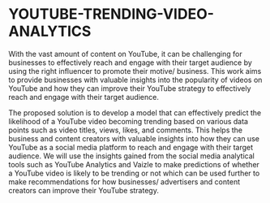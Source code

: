 # YOUTUBE-TRENDING-VIDEO-ANALYTICS


With the vast amount of content on YouTube, it can be challenging for businesses to effectively reach and engage with their target audience by using the right influencer to promote their motive/ business. This work aims to provide businesses with valuable insights into the popularity of videos on YouTube and how they can improve their YouTube strategy to effectively reach and engage with their target audience.


The proposed solution is to develop a model that can effectively predict the likelihood of a YouTube video becoming trending based on various data points such as video titles, views, likes, and comments. This helps the business and content creators with valuable insights into how they can use YouTube as a social media platform to reach and engage with their target audience. We will use the insights gained from the social media analytical tools such as YouTube Analytics and Vaizle to make predictions of whether a YouTube video is likely to be trending or not which can be used further to make recommendations for how businesses/ advertisers and content creators can improve their YouTube strategy. 
